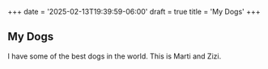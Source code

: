 +++
date = '2025-02-13T19:39:59-06:00'
draft = true
title = 'My Dogs'
+++

## My Dogs

I have some of the best dogs in the world. This is Marti and Zizi.
